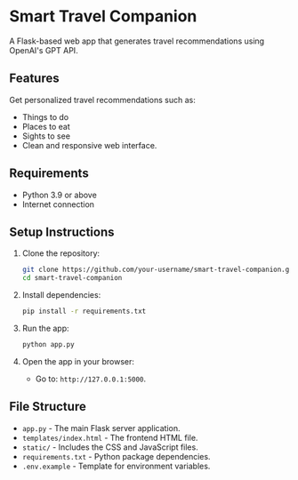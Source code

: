 # Smart Travel Companion

A Flask-based web app that generates travel recommendations using OpenAI's GPT API.

## Features
  Get personalized travel recommendations such as:
  - Things to do
  - Places to eat
  - Sights to see
  - Clean and responsive web interface.

## Requirements
- Python 3.9 or above
- Internet connection

## Setup Instructions

1. Clone the repository:
   ```bash
   git clone https://github.com/your-username/smart-travel-companion.git
   cd smart-travel-companion
   ```

2. Install dependencies:
   ```bash
   pip install -r requirements.txt
   ```

3. Run the app:
   ```bash
   python app.py
   ```

4. Open the app in your browser:
   - Go to: `http://127.0.0.1:5000`.

## File Structure
- `app.py` - The main Flask server application.
- `templates/index.html` - The frontend HTML file.
- `static/` - Includes the CSS and JavaScript files.
- `requirements.txt` - Python package dependencies.
- `.env.example` - Template for environment variables.
